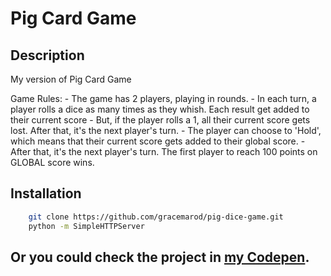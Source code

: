 
# Pig Card Game

## Description
My version of Pig Card Game

Game Rules:
    - The game has 2 players, playing in rounds.
    - In each turn, a player rolls a dice as many times as they whish. Each result get added to their current score
    - But, if the player rolls a 1, all their current score gets lost. After that, it's the next player's turn.
    - The player can choose to 'Hold', which means that their current score gets added to their global score.
    - After that, it's the next player's turn. The first player to reach 100 points on GLOBAL score wins.

## Installation

```bash
    git clone https://github.com/gracemarod/pig-dice-game.git
    python -m SimpleHTTPServer
```

## Or you could check the project in [my Codepen](https://codepen.io/gracemarod/pen/QWNWypR).